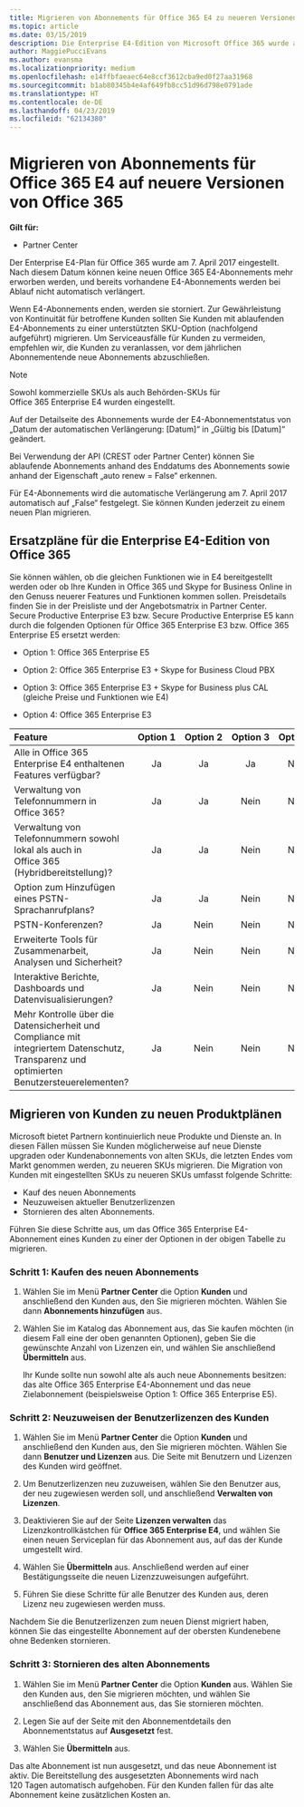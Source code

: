 ```yaml
---
title: Migrieren von Abonnements für Office 365 E4 zu neueren Versionen von Office 365 | Partner Center
ms.topic: article
ms.date: 03/15/2019
description: Die Enterprise E4-Edition von Microsoft Office 365 wurde am 7. April 2017 eingestellt. Hier erfahren Sie, wie Sie Ihre Kundenabonnements zu neueren Versionen von Office 365 migrieren.
author: MaggiePucciEvans
ms.author: evansma
ms.localizationpriority: medium
ms.openlocfilehash: e14ffbfaeaec64e8ccf3612cba9ed0f27aa31968
ms.sourcegitcommit: b1ab80345b4e4af649fb8cc51d96d798e0791ade
ms.translationtype: HT
ms.contentlocale: de-DE
ms.lasthandoff: 04/23/2019
ms.locfileid: "62134380"
---
```

# <a name="migrate-office-365-e4-subscriptions-to-newer-office-365-versions"></a>Migrieren von Abonnements für Office 365 E4 auf neuere Versionen von Office 365

**Gilt für:**

-  Partner Center

Der Enterprise E4-Plan für Office 365 wurde am 7. April 2017 eingestellt. Nach diesem Datum können keine neuen Office 365 E4-Abonnements mehr erworben werden, und bereits vorhandene E4-Abonnements werden bei Ablauf nicht automatisch verlängert.

Wenn E4-Abonnements enden, werden sie storniert. Zur Gewährleistung von Kontinuität für betroffene Kunden sollten Sie Kunden mit ablaufenden E4-Abonnements zu einer unterstützten SKU-Option (nachfolgend aufgeführt) migrieren. Um Serviceausfälle für Kunden zu vermeiden, empfehlen wir, die Kunden zu veranlassen, vor dem jährlichen Abonnementende neue Abonnements abzuschließen. 

> [!NOTE]  
>  Sowohl kommerzielle SKUs als auch Behörden-SKUs für Office 365 Enterprise E4 wurden eingestellt.
 
Auf der Detailseite des Abonnements wurde der E4-Abonnementstatus von „Datum der automatischen Verlängerung: [Datum]“ in „Gültig bis [Datum]“ geändert. 

Bei Verwendung der API (CREST oder Partner Center) können Sie ablaufende Abonnements anhand des Enddatums des Abonnements sowie anhand der Eigenschaft „auto renew = False“ erkennen. 

Für E4-Abonnements wird die automatische Verlängerung am 7. April 2017 automatisch auf „False“ festgelegt. Sie können Kunden jederzeit zu einem neuen Plan migrieren. 

## <a name="office-365-enterprise-e4-edition-replacement-plans"></a>Ersatzpläne für die Enterprise E4-Edition von Office 365

Sie können wählen, ob die gleichen Funktionen wie in E4 bereitgestellt werden oder ob Ihre Kunden in Office 365 und Skype for Business Online in den Genuss neuerer Features und Funktionen kommen sollen. Preisdetails finden Sie in der Preisliste und der Angebotsmatrix in Partner Center. Secure Productive Enterprise E3 bzw. Secure Productive Enterprise E5 kann durch die folgenden Optionen für Office 365 Enterprise E3 bzw. Office 365 Enterprise E5 ersetzt werden:

- Option 1: Office 365 Enterprise E5

- Option 2: Office 365 Enterprise E3 + Skype for Business Cloud PBX

- Option 3: Office 365 Enterprise E3 + Skype for Business plus CAL (gleiche Preise und Funktionen wie E4)

- Option 4: Office 365 Enterprise E3


| Feature | Option 1 | Option 2 | Option 3 | Option 4 |
| :---    | :------: |   :---:  |   :---:  |   :---:  |
| Alle in Office 365 Enterprise E4 enthaltenen Features verfügbar? | Ja | Ja | Ja | Nein |
| Verwaltung von Telefonnummern in Office 365? | Ja | Ja | Nein | Nein |
| Verwaltung von Telefonnummern sowohl lokal als auch in Office 365 (Hybridbereitstellung)? | Ja | Ja | Nein | Nein |
| Option zum Hinzufügen eines PSTN-Sprachanrufplans? | Ja | Ja | Nein | Nein |
| PSTN-Konferenzen? | Ja | Nein | Nein | Nein |
| Erweiterte Tools für Zusammenarbeit, Analysen und Sicherheit? | Ja | Nein | Nein | Nein |
| Interaktive Berichte, Dashboards und Datenvisualisierungen? | Ja | Nein | Nein | Nein | 
| Mehr Kontrolle über die Datensicherheit und Compliance mit integriertem Datenschutz, Transparenz und optimierten Benutzersteuerelementen? | Ja | Nein | Nein | Nein | 

## <a name="transition-customers-to-new-product-plans"></a>Migrieren von Kunden zu neuen Produktplänen

Microsoft bietet Partnern kontinuierlich neue Produkte und Dienste an. In diesen Fällen müssen Sie Kunden möglicherweise auf neue Dienste upgraden oder Kundenabonnements von alten SKUs, die letzten Endes vom Markt genommen werden, zu neueren SKUs migrieren. Die Migration von Kunden mit eingestellten SKUs zu neueren SKUs umfasst folgende Schritte:

-   Kauf des neuen Abonnements
-   Neuzuweisen aktueller Benutzerlizenzen
-   Stornieren des alten Abonnements.

Führen Sie diese Schritte aus, um das Office 365 Enterprise E4-Abonnement eines Kunden zu einer der Optionen in der obigen Tabelle zu migrieren.

### <a name="step-1---purchase-the-new-subscription"></a>Schritt 1: Kaufen des neuen Abonnements

1. Wählen Sie im Menü **Partner Center** die Option **Kunden** und anschließend den Kunden aus, den Sie migrieren möchten. Wählen Sie dann **Abonnements hinzufügen** aus.

2. Wählen Sie im Katalog das Abonnement aus, das Sie kaufen möchten (in diesem Fall eine der oben genannten Optionen), geben Sie die gewünschte Anzahl von Lizenzen ein, und wählen Sie anschließend **Übermitteln** aus.

   Ihr Kunde sollte nun sowohl alte als auch neue Abonnements besitzen: das alte Office 365 Enterprise E4-Abonnement und das neue Zielabonnement (beispielsweise Option 1: Office 365 Enterprise E5).

### <a name="step-2---reassign-the-customers-users-licenses"></a>Schritt 2: Neuzuweisen der Benutzerlizenzen des Kunden

1. Wählen Sie im Menü **Partner Center** die Option **Kunden** und anschließend den Kunden aus, den Sie migrieren möchten. Wählen Sie dann **Benutzer und Lizenzen** aus. Die Seite mit Benutzern und Lizenzen des Kunden wird geöffnet.

2. Um Benutzerlizenzen neu zuzuweisen, wählen Sie den Benutzer aus, der neu zugewiesen werden soll, und anschließend **Verwalten von Lizenzen**.

3. Deaktivieren Sie auf der Seite **Lizenzen verwalten** das Lizenzkontrollkästchen für **Office 365 Enterprise E4**, und wählen Sie einen neuen Serviceplan für das Abonnement aus, auf das der Kunde umgestellt wird.

4. Wählen Sie **Übermitteln** aus. Anschließend werden auf einer Bestätigungsseite die neuen Lizenzzuweisungen aufgeführt.

5. Führen Sie diese Schritte für alle Benutzer des Kunden aus, deren Lizenz neu zugewiesen werden muss.

Nachdem Sie die Benutzerlizenzen zum neuen Dienst migriert haben, können Sie das eingestellte Abonnement auf der obersten Kundenebene ohne Bedenken stornieren.

### <a name="step-3---cancel-the-old-subscription"></a>Schritt 3: Stornieren des alten Abonnements

1. Wählen Sie im Menü **Partner Center** die Option **Kunden** aus. Wählen Sie den Kunden aus, den Sie migrieren möchten, und wählen Sie anschließend das Abonnement aus, das Sie stornieren möchten.

2. Legen Sie auf der Seite mit den Abonnementdetails den Abonnementstatus auf **Ausgesetzt** fest.

3. Wählen Sie **Übermitteln** aus.

Das alte Abonnement ist nun ausgesetzt, und das neue Abonnement ist aktiv. Die Bereitstellung des ausgesetzten Abonnements wird nach 120 Tagen automatisch aufgehoben. Für den Kunden fallen für das alte Abonnement keine zusätzlichen Kosten an.



 



